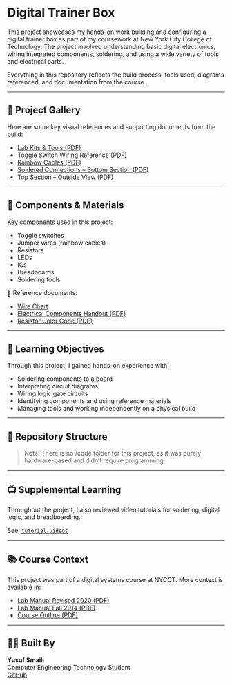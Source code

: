 # Digital Trainer Box

This project showcases my hands-on work building and configuring a digital trainer box as part of my coursework at New York City College of Technology. The project involved understanding basic digital electronics, wiring integrated components, soldering, and using a wide variety of tools and electrical parts.

Everything in this repository reflects the build process, tools used, diagrams referenced, and documentation from the course.

---

## 📸 Project Gallery

Here are some key visual references and supporting documents from the build:

- [Lab Kits & Tools (PDF)](images/Lab%20Kits%20%26%20Tools.pdf)
- [Toggle Switch Wiring Reference (PDF)](images/Toggle%20Switch%20Wiring%20Reference.pdf)
- [Rainbow Cables (PDF)](images/Rainbow%20Cables.pdf)
- [Soldered Connections – Bottom Section (PDF)](images/Soldered%20Connections%20for%20Bottom%20Section%20of%20Digital%20Trainer%20Reference.pdf)
- [Top Section – Outside View (PDF)](images/Top%20Section%20outside%20view%20of%20Digital%20Trainer.pdf)

---

## 🧰 Components & Materials

Key components used in this project:

- Toggle switches  
- Jumper wires (rainbow cables)  
- Resistors  
- LEDs  
- ICs  
- Breadboards  
- Soldering tools

📝 Reference documents:
- [Wire Chart](docs/Rainbow%20Cable%20Mapping.jpg)
- [Electrical Components Handout (PDF)](docs/Electrical%20Components%20EMT1130.pdf)
- [Resistor Color Code (PDF)](docs/Resistor%20Color%20Code.pdf)

---

## 🧠 Learning Objectives

Through this project, I gained hands-on experience with:
- Soldering components to a board  
- Interpreting circuit diagrams  
- Wiring logic gate circuits  
- Identifying components and using reference materials  
- Managing tools and working independently on a physical build

---

## 📂 Repository Structure

> Note: There is no /code folder for this project, as it was purely hardware-based and didn’t require programming.

---

## 📺 Supplemental Learning

Throughout the project, I also reviewed video tutorials for soldering, digital logic, and breadboarding.

See: [`tutorial-videos`](docs/tutorial-videos)

---

## 📚 Course Context

This project was part of a digital systems course at NYCCT. More context is available in:
- [Lab Manual Revised 2020 (PDF)](docs/EMT%201130%20-%20Lab%20Manual%20Revised%202020.pdf)
- [Lab Manual Fall 2014 (PDF)](docs/EMT1130LabManualFall2014.PDF)
- [Course Outline (PDF)](docs/Identifying%20Electrical%20Components%20for%20EMT%201130%20Kit%20Handout.pdf)

---

## 🙋‍♂️ Built By

**Yusuf Smaili**  
Computer Engineering Technology Student  
[GitHub](https://github.com/yusufsmaili)
